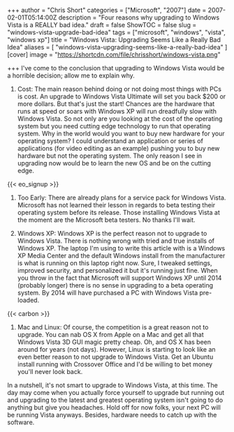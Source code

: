+++
author = "Chris Short"
categories = ["Microsoft", "2007"]
date = 2007-02-01T05:14:00Z
description = "Four reasons why upgrading to Windows Vista is a REALLY bad idea."
draft = false
ShowTOC = false
slug = "windows-vista-upgrade-bad-idea"
tags = ["microsoft", "windows", "vista", "windows xp"]
title = "Windows Vista: Upgrading Seems Like a Really Bad Idea"
aliases = [
    "windows-vista-upgrading-seems-like-a-really-bad-idea"
    ]
[cover]
image = "https://shortcdn.com/file/chrisshort/windows-vista.png"

+++
I've come to the conclusion that upgrading to Windows Vista would be a horrible decision; allow me to explain why.

1. Cost: The main reason behind doing or not doing most things with PCs is cost.  An upgrade to Windows Vista Ultimate will set you back $200 or more dollars.  But that's just the start!  Chances are the hardware that runs at speed or soars with Windows XP will run dreadfully slow with Windows Vista.  So not only are you looking at the cost of the operating system but you need cutting edge technology to run that operating system.  Why in the world would you want to buy new hardware for your operating system?  I could understand an application or series of applications (for video editing as an example) pushing you to buy new hardware but not the operating system.  The only reason I see in upgrading now would be to learn the new OS and be on the cutting edge.

{{< eo_signup >}}

1. Too Early:  There are already plans for a service pack for Windows Vista.  Microsoft has not learned their lesson in regards to beta testing their operating system before its release.  Those installing Windows Vista at the moment are the Microsoft beta testers.  No thanks I'll wait.

1. Windows XP:  Windows XP is the perfect reason not to upgrade to Windows Vista.  There is nothing wrong with tried and true installs of Windows XP.  The laptop I'm using to write this article with is a Windows XP Media Center and the default Windows install from the manufacturer is what is running on this laptop right now.  Sure, I tweaked settings, improved security, and personalized it but it's running just fine.  When you throw in the fact that Microsoft will support Windows XP until 2014 (probably longer) there is no sense in upgrading to a beta operating system.  By 2014 will have purchased a PC  with Windows Vista pre-loaded.

{{< carbon >}}

1. Mac and Linux:  Of course, the competition is a great reason not to upgrade.  You can nab OS X from Apple on a Mac and get all that Windows Vista 3D GUI magic pretty cheap.  Oh, and OS X has been around for years (not days).  However, Linux is starting to look like an even better reason to not upgrade to Windows Vista.  Get an Ubuntu install running with Crossover Office and I'd be willing to bet money you'll never look back.

In a nutshell, it's not smart to upgrade to Windows Vista, at this time.  The day may come when you actually force yourself to upgrade but running out and upgrading to the latest and greatest operating system isn't going to do anything but give you headaches.  Hold off for now folks, your next PC will be running Vista anyways.  Besides, hardware needs to catch up with the software.
